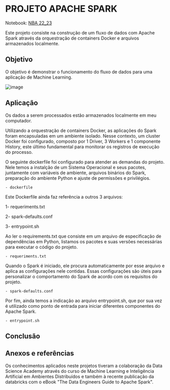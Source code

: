 # PROJETO APACHE SPARK

Notebook: [NBA 22_23](https://tinyurl.com/bdz6mzv4)


Este projeto consiste na construção de um fluxo de dados com Apache Spark através da orquestração de containers Docker e arquivos armazenados localmente. 



## Objetivo
O objetivo é demonstrar o funcionamento do fluxo de dados para uma aplicação de Machine Learning.

![image](https://github.com/fuculo/Engenharia-de-Dados/assets/138727304/eec6663e-061c-4f43-a95e-7d2477145fb8)


## Aplicação

Os dados a serem processados estão armazenados localmente em meu computador. 

Utilizando a orquestração de containers Docker, as aplicações do Spark foram encapsuladas em um ambiente isolado. Nesse contexto, um cluster Docker foi configurado, composto por 1 Driver, 3 Workers e 1 componente History, este último fundamental para monitorar os registros de execução do processo.

O seguinte dockerfile foi configurado para atender as demandas do projeto. Nele temos a instalção de um Sistema Operacional e seus pacotes, juntamente com variáveis de ambiente, arquivos binários do Spark, preparação do ambiente Python e ajuste de permissões e privilégios.

	- dockerfile

Este Dockerfile ainda faz referência a outros 3 arquivos:

1- requeriments.txt
 
2- spark-defaults.conf
 
3- entrypoint.sh 
 

Ao ler o requirements.txt  que consiste em um arquivo de especificação de dependências em Python, listamos os pacotes e suas versões necessárias para executar o código do projeto.

	- requeriments.txt

Quando o Spark é iniciado, ele procura automaticamente por esse arquivo e aplica as configurações nele contidas. Essas configurações são úteis para personalizar o comportamento do Spark de acordo com os requisitos do projeto.

	- spark-defaults.conf	

Por fim, ainda temos a indicação ao arquivo entrypoint.sh, que por sua vez é utilizado como ponto de entrada para iniciar diferentes componentes do Apache Spark.

	- entrypoint.sh
 
## Conclusão

## Anexos e referências

Os conhecimentos aplicados neste projetos tiveram a colaboração da Data Science Academy através do curso de Machine Learning e Inteligência Artificial em Ambientes Distribuídos e também à recente publicação da databricks com o eBook "The Data Engineers Guide to Apache Spark".
